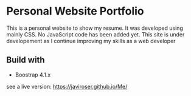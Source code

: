 # Personal Website Portfolio

This is a personal website to show my resume. It was developed using mainly CSS. No JavaScript code has been added yet. 
This site is under developement as I continue improving my skills as a web developer

## Build with 
* Boostrap 4.1.x

see a live version: https://javiroser.github.io/Me/


